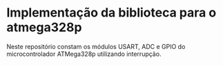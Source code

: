 # Implementação da biblioteca para o atmega328p

Neste repositório constam os módulos USART, ADC e GPIO do microcontrolador ATMega328p utilizando interrupção.
